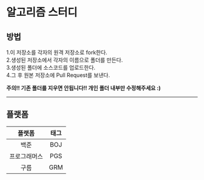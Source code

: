알고리즘 스터디
===


      
방법
--
1.이 저장소를 각자의 원격 저장소로 fork한다.  
2.생성된 저장소에서 각자의 이름으로 폴더를 만든다.<br/>
3.생성된 폴더에 소스코드를 업로드한다.<br/>
4.그 후 원본 저장소에 Pull Request를 보낸다.<br/>

**주의!! 기존 폴더를 지우면 안됩니다!! 개인 폴더 내부만 수정해주세요 :)**


***
플랫폼
--
|플랫폼|태그|
|:-----:|:---:|
|백준|BOJ|
|프로그래머스|PGS|
|구름|GRM|
